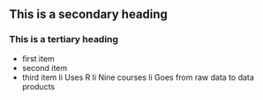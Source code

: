 ## This is a secondary heading
### This is a tertiary heading
* first item
* second item
* third item
li Uses R
li Nine courses
li Goes from raw data to data products
